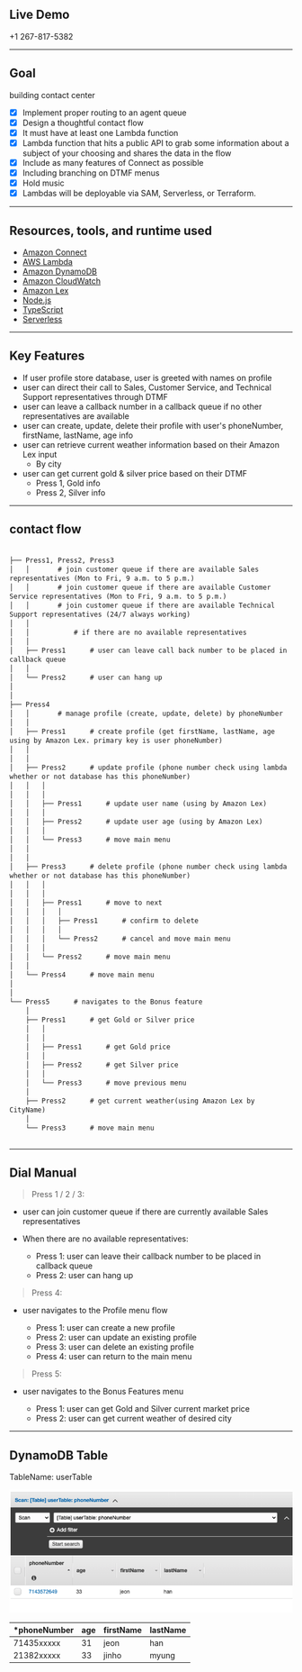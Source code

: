 ## Live Demo
+1 267-817-5382

<hr>

## Goal

building contact center
- [x] Implement proper routing to an agent queue
- [x] Design a thoughtful contact flow
- [x] It must have at least one Lambda function
- [x] Lambda function that hits a public API to grab some information about a subject of your choosing and shares the data in the flow
- [x] Include as many features of Connect as possible
- [x] Including branching on DTMF menus
- [x] Hold music
- [x] Lambdas will be deployable via SAM, Serverless, or Terraform.

<hr>

## Resources, tools, and runtime used

- [Amazon Connect](https://aws.amazon.com/connect/)
- [AWS Lambda](https://aws.amazon.com/lambda/)
- [Amazon DynamoDB](https://aws.amazon.com/dynamobd/)
- [Amazon CloudWatch](https://aws.amazon.com/cloudwatch/)
- [Amazon Lex](https://aws.amazon.com/lex/)
- [Node.js](https://nodejs.org/en/)
- [TypeScript](https://www.typescriptlang.org/)
- [Serverless](https://www.serverless.com/)


<hr>

## Key Features

-   If user profile store database, user is greeted with names on profile
-   user can direct their call to Sales, Customer Service, and Technical Support representatives through DTMF
-   user can leave a callback number in a callback queue if no other representatives are available
-   user can create, update, delete their profile with user's phoneNumber, firstName, lastName, age info
-   user can retrieve current weather information based on their Amazon Lex input
      -   By city
-   user can get current gold & silver price based on their DTMF
      -   Press 1, Gold info
      -   Press 2, Silver info
   
<hr>

## contact flow
```

├── Press1, Press2, Press3  
│   │       # join customer queue if there are available Sales representatives (Mon to Fri, 9 a.m. to 5 p.m.)
│   │       # join customer queue if there are available Customer Service representatives (Mon to Fri, 9 a.m. to 5 p.m.)
│   │       # join customer queue if there are available Technical Support representatives (24/7 always working)
│   │                                                         
│   │           # if there are no available representatives                   
│   │                           
│   ├── Press1      # user can leave call back number to be placed in callback queue
│   │                   
│   └── Press2      # user can hang up
│
│           
├── Press4  
│   │       # manage profile (create, update, delete) by phoneNumber                    
│   │                           
│   ├── Press1      # create profile (get firstName, lastName, age using by Amazon Lex. primary key is user phoneNumber)
│   │                         
│   │               
│   ├── Press2      # update profile (phone number check using lambda whether or not database has this phoneNumber)
│   │   │
│   │   │               
│   │   ├── Press1      # update user name (using by Amazon Lex)    
│   │   │               
│   │   ├── Press2      # update user age (using by Amazon Lex)  
│   │   │               
│   │   └── Press3      # move main menu  
│   │
│   │                     
│   ├── Press3      # delete profile (phone number check using lambda whether or not database has this phoneNumber)
│   │   │
│   │   │               
│   │   ├── Press1      # move to next
│   │   │   │       
│   │   │   ├── Press1      # confirm to delete
│   │   │   │               
│   │   │   └── Press2      # cancel and move main menu
│   │   │                              
│   │   └── Press2      # move main menu  
│   │                                                 
│   └── Press4      # move main menu      
│
│                                  
└── Press5      # navigates to the Bonus feature
    │                       
    ├── Press1      # get Gold or Silver price
    │   │
    │   │               
    │   ├── Press1      # get Gold price    
    │   │               
    │   ├── Press2      # get Silver price   
    │   │               
    │   └── Press3      # move previous menu   
    │                     
    ├── Press2      # get current weather(using Amazon Lex by CityName)
    │                   
    └── Press3      # move main menu 
    

```
<hr>

## Dial Manual

> Press 1 / 2 / 3:   

-   user can join customer queue if there are currently available Sales representatives
-   When there are no available representatives:
  
    -   Press 1: user can leave their callback number to be placed in callback queue
    -   Press 2: user can hang up

>   Press 4:

-   user navigates to the Profile menu flow

    -   Press 1: user can create a new profile
    -   Press 2: user can update an existing profile
    -   Press 3: user can delete an existing profile
    -   Press 4: user can return to the main menu


>   Press 5: 

-   user navigates to the Bonus Features menu

    -   Press 1: user can get Gold and Silver current market price
    -   Press 2: user can get current weather of desired city


<hr>

## DynamoDB Table

TableName: userTable

![Image of Yaktocat](./DynamoDB%20Table%20format%20img.png)

|*phoneNumber|age|firstName|lastName|
| --- | --- | --- | --- |
|71435xxxxx|31|jeon|han|
|21382xxxxx|33|jinho|myung|

